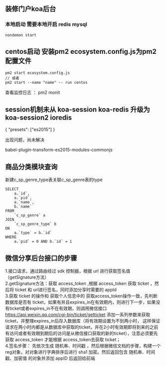 ## 装修门户koa后台


### 本地启动   需要本地开启 redis mysql  
```
nondemon start
```

## centos启动  安装pm2  ecosystem.config.js为pm2配置文件
```
pm2 start ecosystem.config.js
// 或者
pm2 start --name "name" -- run centos
```

查看监控日志 ： pm2 monit   

## session机制未从 koa-session koa-redis 升级为 koa-session2 ioredis

{
    "presets": ["es2015"]
}

出现问题，尚未解决


babel-plugin-transform-es2015-modules-commonjs


## 商品分类模块查询
新建c_sp_genre_type表关联c_sp_genre表的type
```
SELECT 
	a.`id`,
	a.`pid`,
	a.`name`,
	b.`name` 
FROM 
	`c_sp_genre` a
JOIN 
	`c_sp_genre_type` b 
ON 
	a.`type` = b.`id`
WHERE 
	a.`pid` = 0 AND b.`id` = 1
```

## 微信分享后台接口的步骤
1.接口请求，通过路由经过 sdk 控制器，根据 url 进行获取签名值 （getSignature方法）   
2.getSignature方法：获取 access_token ,根据 access_token 获取 ticket ，然后将 ticket 和 url进行签名，同时添加分享时需要的 appId   
3.获取 ticket 的操作和 获取个人信息中的 获取access_token操作一致，先判断数据库是否有 ticket，如果有并且expires_in在有效期内，则进行下一步，如果没有ticket或者expires_in不在有效期，则调用微信接口 https://api.weixin.qq.com/cgi-bin/ticket/getticket 添加一系列参数来获取 ticket，并整理expires_in后存入数据库（将有效期设置为不到两小时， 这样保证请求在两小时内都是从数据库中获取的ticket，并在2小时有效期即将到来的之前有访问或者有效期到期后的访问是从微信接口获取的新的ticket），注意必须要先获取 access_token 才能根据 access_token去获取 ticket；   
4.签名步骤： 先依次生成 随机串、时间戳 ，然后根据微信文档的步骤，构建一个reg对象，对对象进行字典排序后进行 sha1 加密。然后返回包含 随机串、时间戳、加密值 的对象并添加 appID 后返回给前端   